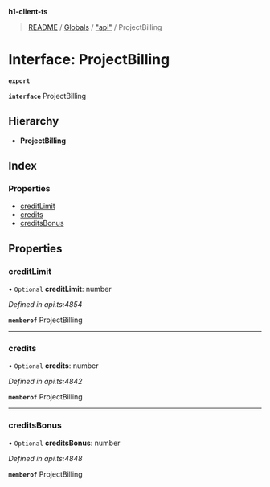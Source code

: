 **h1-client-ts**

> [README](../README.md) / [Globals](../globals.md) / ["api"](../modules/_api_.md) / ProjectBilling

# Interface: ProjectBilling

**`export`** 

**`interface`** ProjectBilling

## Hierarchy

* **ProjectBilling**

## Index

### Properties

* [creditLimit](_api_.projectbilling.md#creditlimit)
* [credits](_api_.projectbilling.md#credits)
* [creditsBonus](_api_.projectbilling.md#creditsbonus)

## Properties

### creditLimit

• `Optional` **creditLimit**: number

*Defined in api.ts:4854*

**`memberof`** ProjectBilling

___

### credits

• `Optional` **credits**: number

*Defined in api.ts:4842*

**`memberof`** ProjectBilling

___

### creditsBonus

• `Optional` **creditsBonus**: number

*Defined in api.ts:4848*

**`memberof`** ProjectBilling

